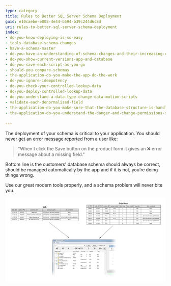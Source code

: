 ```yaml
---
type: category
title: Rules to Better SQL Server Schema Deployment
guid: e10caebe-e008-4e44-b594-b39c244d6c8d
uri: rules-to-better-sql-server-schema-deployment
index:
- do-you-know-deploying-is-so-easy
- tools-database-schema-changes
- have-a-schema-master
- do-you-have-an-understanding-of-schema-changes-and-their-increasing-complexity
- do-you-show-current-versions-app-and-database
- do-you-save-each-script-as-you-go
- should-you-compare-schemas
- the-application-do-you-make-the-app-do-the-work
- do-you-ignore-idempotency
- do-you-check-your-controlled-lookup-data
- do-you-deploy-controlled-lookup-data
- do-you-understand-a-data-type-change-data-motion-scripts
- validate-each-denormalized-field
- the-application-do-you-make-sure-that-the-database-structure-is-handled-automatically-via-3-buttons-create-upgrade-and-reconcile
- the-application-do-you-understand-the-danger-and-change-permissions-so-schema-changes-can-only-be-done-by-the-schema-master

---
```


The deployment of your schema is critical to your application. You should never get an error message reported from a user like:

> "When I click the Save button on the product form it gives an ❌ error message about a missing field."

Bottom line is the customers' database schema should always be correct, should be managed automatically by the app and if it is not, you’re doing things wrong.

Use our great modern tools properly, and a schema problem will never bite you.

![Figure: Schema Deployment](sql-deployment-image.jpg)
